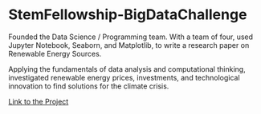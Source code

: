 # StemFellowship-BigDataChallenge
Founded the Data Science / Programming team. With a team of four, used Jupyter Notebook, Seaborn, and Matplotlib, to write a research paper on Renewable Energy Sources. 

Applying the fundamentals of data analysis and computational thinking, investigated renewable energy prices, investments, and technological innovation to find solutions for the climate crisis.


[Link to the Project](https://www.linkedin.com/in/john-brennan-25aaa1246/overlay/1635508957944/single-media-viewer/)
